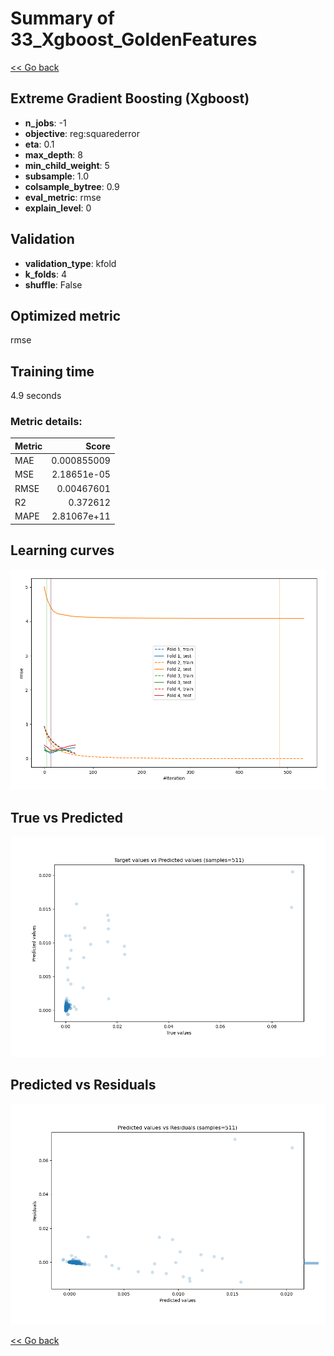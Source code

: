 # Summary of 33_Xgboost_GoldenFeatures

[<< Go back](../README.md)


## Extreme Gradient Boosting (Xgboost)
- **n_jobs**: -1
- **objective**: reg:squarederror
- **eta**: 0.1
- **max_depth**: 8
- **min_child_weight**: 5
- **subsample**: 1.0
- **colsample_bytree**: 0.9
- **eval_metric**: rmse
- **explain_level**: 0

## Validation
 - **validation_type**: kfold
 - **k_folds**: 4
 - **shuffle**: False

## Optimized metric
rmse

## Training time

4.9 seconds

### Metric details:
| Metric   |       Score |
|:---------|------------:|
| MAE      | 0.000855009 |
| MSE      | 2.18651e-05 |
| RMSE     | 0.00467601  |
| R2       | 0.372612    |
| MAPE     | 2.81067e+11 |



## Learning curves
![Learning curves](learning_curves.png)
## True vs Predicted

![True vs Predicted](true_vs_predicted.png)


## Predicted vs Residuals

![Predicted vs Residuals](predicted_vs_residuals.png)



[<< Go back](../README.md)
